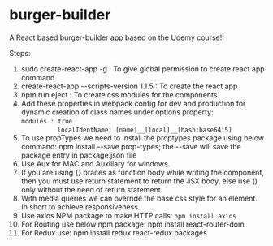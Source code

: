 # burger-builder

A React based burger-builder app based on the Udemy course!!

Steps:
1.  sudo create-react-app -g : To give global permission to create react app command
2.  create-react-app <app-name> --scripts-version 1.1.5 : To create the react app
3.  npm run eject : To create css modules for the components
4.  Add these properties in webpack config for dev and production for dynamic creation of class names under options property:
                  ```modules : true ```
                  ```localIdentName: [name]__[local]__[hash:base64:5]```
5.  To use propTypes we need to install the proptypes package using below command:
        npm install --save prop-types; the --save will save the package entry in package.json file
6.  Use Aux for MAC and Auxiliary for windows.
7.  If you are using {} braces as function body while writing the component, then you must use return statement to return the JSX body, else use () only without the need of return statement.
8.  With media queries we can override the base css style for an element. In short to achieve responsiveness.
9.  Use axios NPM package to make HTTP calls:
    `npm install axios`
10. For Routing use below npm package:
    npm install react-router-dom
11. For Redux use:
    npm install redux react-redux packages
